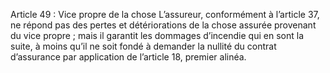 Article 49 : Vice propre de la chose
L’assureur, conformément à l’article 37, ne répond pas des pertes et détériorations de la chose assurée provenant du vice propre ; mais il garantit les dommages d’incendie qui en sont la suite, à moins qu’il ne soit fondé à demander la nullité du contrat d’assurance par application de l’article 18, premier alinéa.
